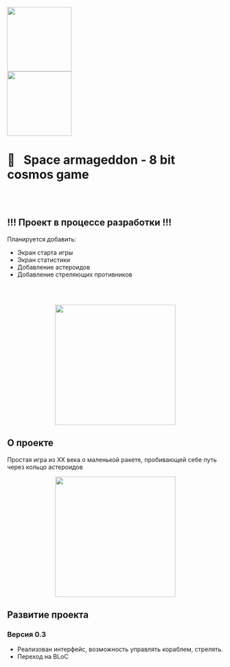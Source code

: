 [<img src="https://storage.googleapis.com/cms-storage-bucket/6a07d8a62f4308d2b854.svg"  width="150">](https://flutter.dev/)   
[<img src="https://user-images.githubusercontent.com/6718144/101553774-3bc7b000-39ad-11eb-8a6a-de2daa31bd64.png"  height="150">]([https://flutter.dev/](https://flame-engine.org)) 

#  🚀&nbsp;&nbsp; Space armageddon - 8 bit cosmos game
<br/>
<br/>

## !!! Проект в процессе разработки !!!
Планируется добавить:
- Экран старта игры
- Экран статистики
- Добавление астероидов 
- Добавление стреляющих противников
<br/>
<br/>

<p align="center">
  <img src="https://github.com/RNOVOSELOV/flutter_space_armageddon/blob/main/resources/space_armaggedon.gif" height="280" />
</p>

## О проекте

Простая игра из XX века о маленькой ракете, пробивающей себе путь через кольцо астероидов

<p align="center">
  <img src="https://github.com/RNOVOSELOV/flutter_space_armageddon/blob/main/resources/areas.png" height="280"/>
</p>

## Развитие проекта

### Версия 0.3

- Реализован интерфейс, возможность управлять кораблем, стрелять.
- Переход на BLoC 

